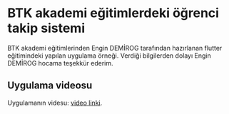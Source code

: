 # BTK akademi eğitimlerdeki öğrenci takip sistemi
BTK akademi eğitimlerinden Engin DEMİROG tarafından hazırlanan flutter eğitimindeki yapılan uygulama örneği. Verdiği bilgilerden dolayı Engin DEMİROG hocama teşekkür ederim.
## Uygulama videosu

Uygulamanın videsu: [video linki](https://drive.google.com/file/d/1inzEEUqyU_0jvfX1FD9TyWPffvYml-DE/view?usp=sharing).

